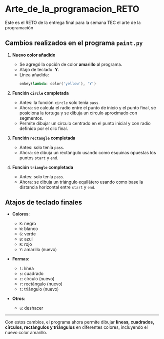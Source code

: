 # Arte_de_la_programacion_RETO
Este es el RETO de la entrega final para la semana TEC el arte de la programación 
 

## Cambios realizados en el programa `paint.py`

1. **Nuevo color añadido**
   - Se agregó la opción de color **amarillo** al programa.
   - Atajo de teclado: **Y**.
   - Línea añadida:
     ```python
     onkey(lambda: color('yellow'), 'Y')
     ```

2. **Función `circle` completada**
   - Antes: la función `circle` solo tenía `pass`.
   - Ahora: se calcula el radio entre el punto de inicio y el punto final, se posiciona la tortuga y se dibuja un círculo aproximado con segmentos.
   - Permite dibujar un círculo centrado en el punto inicial y con radio definido por el clic final.

3. **Función `rectangle` completada**
   - Antes: solo tenía `pass`.
   - Ahora: se dibuja un rectángulo usando como esquinas opuestas los puntos `start` y `end`.

4. **Función `triangle` completada**
   - Antes: solo tenía `pass`.
   - Ahora: se dibuja un triángulo equilátero usando como base la distancia horizontal entre `start` y `end`.

## Atajos de teclado finales

- **Colores**:
  - `K`: negro  
  - `W`: blanco  
  - `G`: verde  
  - `B`: azul  
  - `R`: rojo  
  - `Y`: amarillo (nuevo)

- **Formas**:
  - `l`: línea  
  - `s`: cuadrado  
  - `c`: círculo (nuevo)  
  - `r`: rectángulo (nuevo)  
  - `t`: triángulo (nuevo)  

- **Otros**:
  - `u`: deshacer

---

Con estos cambios, el programa ahora permite dibujar **líneas, cuadrados, círculos, rectángulos y triángulos** en diferentes colores, incluyendo el nuevo color amarillo.
